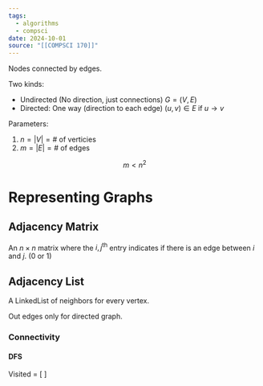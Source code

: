 ```yaml
---
tags:
  - algorithms
  - compsci
date: 2024-10-01
source: "[[COMPSCI 170]]"
---
```


Nodes connected by edges.



Two kinds:
- Undirected (No direction, just connections) $G = (V, E)$
- Directed: One way (direction to each edge) $(u,v) \in E \text{ if } u\rightarrow v$

Parameters:
1) $n = |V| = \# \text{ of verticies}$
2) $m = |E| = \# \text{ of edges}$

$$m \lt n^2$$

# Representing Graphs


## Adjacency Matrix

An $n \times n$ matrix where the $i,j^\text{th}$ entry indicates if there is an edge between $i$ and $j$. $(0 \text{ or }1)$


## Adjacency List

A LinkedList of neighbors for every vertex. 

Out edges only for directed graph.



### Connectivity

#### DFS

Visited = [ ]